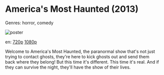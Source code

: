 # America's Most Haunted (2013)

Genres: horror, comedy

![poster](http://image.tmdb.org/t/p/w500/dbzfe1p7wiub13kV5N0aqOKYGJ0.jpg)

en:
  [720p](magnet:?xt=urn:btih:472AEB6CD2FD68800C8B21C1F8CA7530FD0A74F6&tr=udp://glotorrents.pw:6969/announce&tr=udp://tracker.opentrackr.org:1337/announce&tr=udp://torrent.gresille.org:80/announce&tr=udp://tracker.openbittorrent.com:80&tr=udp://tracker.coppersurfer.tk:6969&tr=udp://tracker.leechers-paradise.org:6969&tr=udp://p4p.arenabg.ch:1337&tr=udp://tracker.internetwarriors.net:1337)
  [1080p](magnet:?xt=urn:btih:B3428D72E53FFA4F6CB46944216D329B349F5219&tr=udp://glotorrents.pw:6969/announce&tr=udp://tracker.opentrackr.org:1337/announce&tr=udp://torrent.gresille.org:80/announce&tr=udp://tracker.openbittorrent.com:80&tr=udp://tracker.coppersurfer.tk:6969&tr=udp://tracker.leechers-paradise.org:6969&tr=udp://p4p.arenabg.ch:1337&tr=udp://tracker.internetwarriors.net:1337)
  


Welcome to America's Most Haunted, the paranormal show that's not just trying to contact ghosts, they're here to kick ghosts out and send them back where they belong! But this time it's different. This time it's real. And if they can survive the night, they'll have the show of their lives.